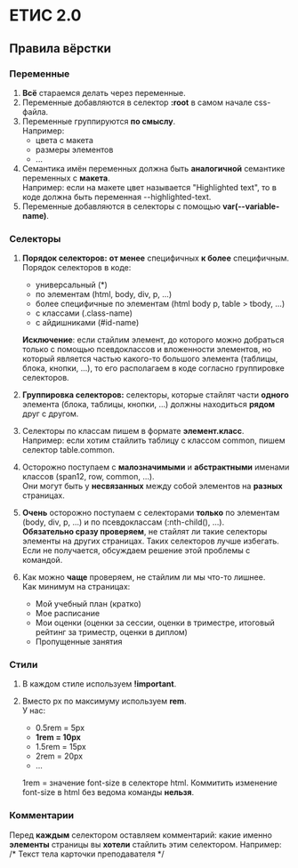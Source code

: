 ЕТИС 2.0
========================

Правила вёрстки
-------------------------

### Переменные
1. **Всё** стараемся делать через переменные.  
2. Переменные добавляются в селектор **:root** в самом начале css-файла.
3. Переменные группируются **по смыслу**.  
Например: 
    * цвета с макета
    * размеры элементов
    * ...
3. Семантика имён переменных должна быть **аналогичной** семантике переменных с **макета**.  
Например: если на макете цвет называется "Highlighted text", то в коде должна быть переменная --highlighted-text.
4. Переменные добавляются в селекторы с помощью **var(--variable-name)**.

### Селекторы
1. **Порядок селекторов:** **от менее** специфичных **к более** специфичным.  
Порядок селекторов в коде:  
    * универсальный (*)
    * по элементам (html, body, div, p, ...)
    * более специфичные по элементам (html body p, table > tbody, ...)
    * с классами (.class-name)
    * с айдишниками (#id-name)  
    
    **Исключение**: если стайлим элемент, до которого можно добраться только с помощью псевдоклассов и вложенности элементов, но который является частью какого-то большого элемента (таблицы, блока, кнопки, ...), то его располагаем в коде согласно группировке селекторов.
2. **Группировка селекторов:** селекторы, которые стайлят части **одного** элемента (блока, таблицы, кнопки, ...) должны находиться **рядом** друг с другом.
3. Селекторы по классам пишем в формате **элемент.класс**.  
Например: если хотим стайлить таблицу с классом common, пишем селектор table.common.
4. Осторожно поступаем с **малозначимыми** и **абстрактными** именами классов (span12, row, common, ...).  
Они могут быть у **несвязанных** между собой элементов на **разных** страницах.
5. **Очень** осторожно поступаем с селекторами **только** по элементам (body, div, p, ...) и по псевдоклассам (:nth-child(), ...).  
**Обязательно сразу проверяем**, не стайлят ли такие селекторы элементы на других страницах. Таких селекторов лучше избегать. Если не получается, обсуждаем решение этой проблемы с командой.
6. Как можно **чаще** проверяем, не стайлим ли мы что-то лишнее.  
Как минимум на страницах:
    * Мой учебный план (кратко)
    * Мое расписание
    * Мои оценки (оценки за сессии, оценки в триместре, итоговый рейтинг за триместр, оценки в диплом)
    * Пропущенные занятия

### Стили
1. В каждом стиле используем **!important**.
2. Вместо px по максимуму используем **rem**.  
У нас:  
    *	0.5rem = 5px
    *	**1rem = 10px**
    *	1.5rem = 15px
    *	2rem = 20px
    *	…   

    1rem = значение font-size в селекторе html. Коммитить изменение font-size в html без ведома команды **нельзя**.

### Комментарии
Перед **каждым** селектором оставляем комментарий: какие именно **элементы** страницы вы **хотели** стайлить этим селектором.
Например: /* Текст тела карточки преподавателя */
